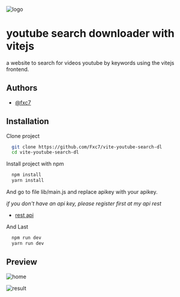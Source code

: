 
![logo](https://vitejs.dev/logo-with-shadow.png)


# youtube search downloader with vitejs

a website to search for videos youtube by keywords using the vitejs frontend.
## Authors

- [@fxc7](https://www.github.com/Fxc7)
## Installation


Clone project
```bash
  git clone https://github.com/Fxc7/vite-youtube-search-dl
  cd vite-youtube-search-dl
```
Install project with npm
```bash
  npm install
  yarn install
```

And go to file lib/main.js and replace apikey with your apikey.

_*if you don't have an api key, please register first at my api rest*_

- [rest api](https://api-fxc7.cloud.okteto.net)

And Last
```bash
  npm run dev
  yarn run dev
```
    
## Preview

![home](https://i.ibb.co/XLxmDwM/Screenshot-12.png)

![result](https://i.ibb.co/r72Xp8f/Screenshot-13.png)